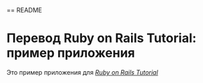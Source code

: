 == README

# Перевод Ruby on Rails Tutorial: пример приложения

Это пример приложения для
[*Ruby on Rails Tutorial*](http://railstutorial.org/)
